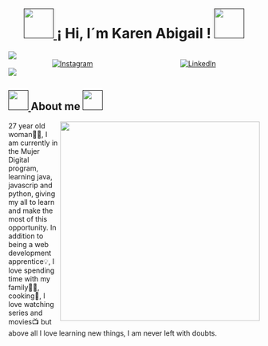 <h1 align="center">
 <a href="">
		<img src="https://i.gifer.com/origin/8d/8db8da2e1037447e97f974462ce7b043_w200.gif" width="60"" />
	</a>
¡ Hi, I´m Karen Abigail !
	<a href="">
		<img src="https://i.gifer.com/origin/8d/8db8da2e1037447e97f974462ce7b043_w200.gif" width="60" />
	</a>
</h1>
<a href="">
		<img src="https://media.istockphoto.com/id/1205668041/es/foto/prado-con-mariposas.jpg?s=612x612&w=0&k=20&c=QRd-im5m2-LuMVr3bKdoqOyT-qgQjZIW6ZSLgi3zcZQ=" />
	</a> 
 <div align=center style="display:flex; justify-content: space-around">
  <a href="https://www.instagram.com/abigailcorona16?utm_source=qr&igsh=MWU3bW01YWlybDRocQ=="><img alt="Instagram" src="https://img.shields.io/static/v1?style=for-the-badge&message=Instagram&color=C837AC&logo=Instagram&logoColor=FFFFFF&label=" /></a> 
  <a href="http://www.linkedin.com/in/karen-flores-89aa64303"><img src="https://img.shields.io/static/v1?style=for-the-badge&message=LinkedIn&color=0A66C2&logo=LinkedIn&logoColor=FFFFFF&label=" alt="LinkedIn" /></a>
</div>
<img src="https://user-images.githubusercontent.com/73097560/115834477-dbab4500-a447-11eb-908a-139a6edaec5c.gif"/>
<h2>
<a href="">
		<img src="https://img1.picmix.com/output/stamp/normal/0/4/3/5/1655340_8b2da.gif" width="40" />
	</a>
About me
	<a href="">
		<img src="https://img1.picmix.com/output/stamp/normal/0/4/3/5/1655340_8b2da.gif" width="40" />
	</a>

</h2>
<div >
<img align="right" src="https://img1.picmix.com/output/stamp/normal/2/6/1/8/1988162_baea9.gif" width="400"/>



<p>
27 year old woman💁‍♀️, I am currently in the Mujer Digital program, learning java, javascrip and python, giving my all to learn and make the most of this opportunity. In addition to being a web development apprentice💡, I love spending time with my family👩‍👦, cooking🍳, I love watching series and movies📺 but above all I love learning new things, I am never left with doubts.
</p>

</div>
